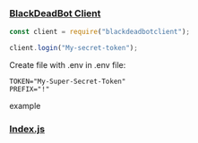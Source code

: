 
### [BlackDeadBot Client](https://github.com/theequaq/blackdeadbotclient)

```js
const client = require("blackdeadbotclient");

client.login("My-secret-token"); 
```


Create file with .env
in .env file:

```.env
TOKEN="My-Super-Secret-Token"
PREFIX="!"
```
example
### [Index.js](https://github.com/theequaq/blackdeadbotclient/test)
